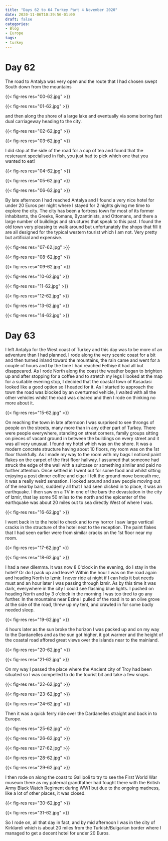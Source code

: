 ```yaml
---
title: "Days 62 to 64 Turkey Part 4 November 2020"
date: 2020-11-06T10:39:56-01:00
draft: false
categories:
- Blog
- Europe
tags:
- turkey
---
```


# Day 62

The road to Antalya was very open and the route that I had chosen swept South down from the mountains 

{{< fig-res res="00-62.jpg" >}}

<!--more-->

{{< fig-res res="01-62.jpg" >}}

and then along the shore of a large lake and eventually via some boring fast dual carriageway heading to the city.


{{< fig-res res="02-62.jpg" >}}

{{< fig-res res="03-62.jpg" >}}

I did stop at the side of the road for a cup of tea and found that the resteraunt specialised in fish, you just had to pick which one that you wanted to eat! 


{{< fig-res res="04-62.jpg" >}}

{{< fig-res res="05-62.jpg" >}}

{{< fig-res res="06-62.jpg" >}}

By late afternoon I had reached Antalya and I found a very nice hotel for under 20 Euros per night where I stayed for 2 nights giving me time to explore the city. The city has been a fortress town for most of its former inhabitants, the Greeks, Romans, Byzantinists, and Ottomans, and there a large number of buildings and structures that speak to this past. I found the old town very pleasing to walk around but unfortunately the shops that fill it are all designed for the typical western tourist which I am not. Very pretty but artificial and expensive.

{{< fig-res res="07-62.jpg" >}}

{{< fig-res res="08-62.jpg" >}}

{{< fig-res res="09-62.jpg" >}}

{{< fig-res res="10-62.jpg" >}}

{{< fig-res res="11-62.jpg" >}}

{{< fig-res res="12-62.jpg" >}}

{{< fig-res res="13-62.jpg" >}}

{{< fig-res res="14-62.jpg" >}}

# Day 63

I left Antalya for the West coast of Turkey and this day was to be more of an adventure than I had planned. I rode along the very scenic coast for a bit and then turned inland toward the mountains, the rain came and went for a couple of hours and by the time I had reached Fethiye it had all but disappeared. As I rode North along the coast the weather began to brighten up and after stopping for a coffee and to stretch my legs I looked at the map for a suitable evening stop, I decided that the coastal town of Kusadasi looked like a good option so I headed for it. As I started to approach the town the road was blocked by an overturned vehicle, I waited with all the other vehicles whilst the road was cleared and then I rode on thinking no more about it. 

{{< fig-res res="15-62.jpg" >}}

On reaching the town in late afternoon I was surprised to see throngs of people on the streets, many more than in any other part of Turkey. There were people everywhere, standing on street corners, family groups sitting on pieces of vacant ground in between the buildings on every street and it was all very unusual. I found my hotel which was on the shore. It was a modern concrete structure having about 10 floors, my room was on the 1st floor thankfully. As I made my way to the room with my bags I noticed paint flakes on the carpet of the first floor hallway. I assumed that someone had struck the edge of the wall with a suitcase or something similar and paid no further attention. Once settled in I went out for some food and whilst sitting enjoying a post dinner coffee and cigar I felt the ground move beneath me, it was a really weird sensation. I looked around and saw people moving out of the nearby bars, suddenly all that I had seen clicked in to place, it was an earthquake. I then saw on a TV in one of the bars the devastation in the city of Izmir, that lay some 50 miles to the north and the epicenter of the earthquake was about 20 miles out to sea directly West of where I was. 

{{< fig-res res="16-62.jpg" >}}

I went back in to the hotel to check and to my horror I saw large vertical cracks in the structure of the hotel next to the reception. The paint flakes that I had seen earlier were from similar cracks on the 1st floor near my room.

{{< fig-res res="17-62.jpg" >}}

{{< fig-res res="18-62.jpg" >}}

I had a new dilemma. It was now 8 0'clock in the evening, do I stay in the hotel? Or do I pack up and leave? Within the hour I was on the road again and heading North to Izmir. I never ride at night if I can help it but needs must and an hour later I was passing through Izmir. As by this time it was dark, everywhere in the city I could see flashing blue lights. I pushed on heading North and by 3 o'clock in the morning I was too tired to go any further. In the mountains near Ezine I pulled of the road in to an olive grove at the side of the road, threw up my tent, and crawled in for some badly needed sleep.

{{< fig-res res="19-62.jpg" >}}

4 hours later as the sun broke the horizon I was packed up and on my way to the Dardanelles and as the sun got higher, it got warmer and the height of the coastal road affored great views over the islands near to the mainland.

{{< fig-res res="20-62.jpg" >}}

{{< fig-res res="21-62.jpg" >}}

On my way I passed the place where the Ancient city of Troy had been situated so I was compelled to do the tourist bit and take a few snaps.

{{< fig-res res="22-62.jpg" >}}

{{< fig-res res="23-62.jpg" >}}

{{< fig-res res="24-62.jpg" >}}

Then it was a quick ferry ride over the Dardanelles straight and back in to Europe.

{{< fig-res res="25-62.jpg" >}}

{{< fig-res res="26-62.jpg" >}}

{{< fig-res res="27-62.jpg" >}}

{{< fig-res res="28-62.jpg" >}}

{{< fig-res res="29-62.jpg" >}}

I then rode on along the coast to Gallipoli to try to see the First World War museum there as my paternal grandfather had fought there with the British Army Black Watch Regiment during WW1 but due to the ongoing madness, like a lot of other places, it was closed.

{{< fig-res res="30-62.jpg" >}}

{{< fig-res res="31-62.jpg" >}}

So I rode on, all that day in fact, and by mid afternoon I was in the city of Kirklareli which is about 20 miles from the Turkish/Bulgarian border where I managed to get a decent hotel for under 20 Euros.